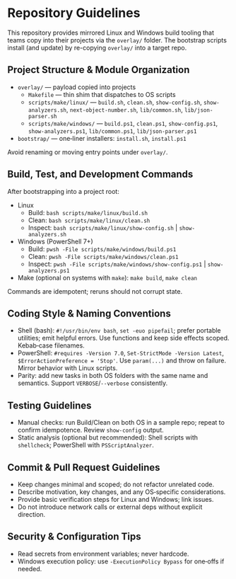 # Repository Guidelines

This repository provides mirrored Linux and Windows build tooling that teams copy into their projects via the `overlay/` folder. The bootstrap scripts install (and update) by re-copying `overlay/` into a target repo.

## Project Structure & Module Organization
- `overlay/` — payload copied into projects
  - `Makefile` — thin shim that dispatches to OS scripts
  - `scripts/make/linux/` — `build.sh`, `clean.sh`, `show-config.sh`, `show-analyzers.sh`, `next-object-number.sh`, `lib/common.sh`, `lib/json-parser.sh`
  - `scripts/make/windows/` — `build.ps1`, `clean.ps1`, `show-config.ps1`, `show-analyzers.ps1`, `lib/common.ps1`, `lib/json-parser.ps1`
- `bootstrap/` — one‑liner installers: `install.sh`, `install.ps1`

Avoid renaming or moving entry points under `overlay/`.

## Build, Test, and Development Commands
After bootstrapping into a project root:
- Linux
  - Build: `bash scripts/make/linux/build.sh`
  - Clean: `bash scripts/make/linux/clean.sh`
  - Inspect: `bash scripts/make/linux/show-config.sh` | `show-analyzers.sh`
- Windows (PowerShell 7+)
  - Build: `pwsh -File scripts/make/windows/build.ps1`
  - Clean: `pwsh -File scripts/make/windows/clean.ps1`
  - Inspect: `pwsh -File scripts/make/windows/show-config.ps1` | `show-analyzers.ps1`
- Make (optional on systems with `make`): `make build`, `make clean`

Commands are idempotent; reruns should not corrupt state.

## Coding Style & Naming Conventions
- Shell (bash): `#!/usr/bin/env bash`, `set -euo pipefail`; prefer portable utilities; emit helpful errors. Use functions and keep side effects scoped. Kebab‑case filenames.
- PowerShell: `#requires -Version 7.0`, `Set-StrictMode -Version Latest`, `$ErrorActionPreference = 'Stop'`. Use `param(...)` and throw on failure. Mirror behavior with Linux scripts.
- Parity: add new tasks in both OS folders with the same name and semantics. Support `VERBOSE`/`--verbose` consistently.

## Testing Guidelines
- Manual checks: run Build/Clean on both OS in a sample repo; repeat to confirm idempotence. Review `show-config` output.
- Static analysis (optional but recommended): Shell scripts with `shellcheck`; PowerShell with `PSScriptAnalyzer`.

## Commit & Pull Request Guidelines
- Keep changes minimal and scoped; do not refactor unrelated code.
- Describe motivation, key changes, and any OS‑specific considerations.
- Provide basic verification steps for Linux and Windows; link issues.
- Do not introduce network calls or external deps without explicit direction.

## Security & Configuration Tips
- Read secrets from environment variables; never hardcode.
- Windows execution policy: use `-ExecutionPolicy Bypass` for one‑offs if needed.
